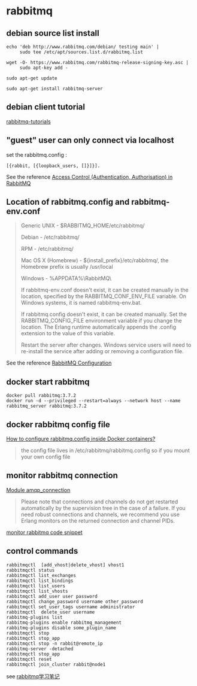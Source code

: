 # rabbitmq

## debian source list install

``` shell
echo 'deb http://www.rabbitmq.com/debian/ testing main' |
     sudo tee /etc/apt/sources.list.d/rabbitmq.list

wget -O- https://www.rabbitmq.com/rabbitmq-release-signing-key.asc |
     sudo apt-key add -

sudo apt-get update

sudo apt-get install rabbitmq-server
```

## debian client tutorial
[rabbitmq-tutorials](https://github.com/rabbitmq/rabbitmq-tutorials)

## "guest" user can only connect via localhost

set the rabbitmq.config :

``` shell
[{rabbit, [{loopback_users, []}]}].
```
See the reference [Access Control (Authentication, Authorisation) in RabbitMQ](https://www.rabbitmq.com/access-control.html)

## Location of rabbitmq.config and rabbitmq-env.conf

> Generic UNIX - $RABBITMQ_HOME/etc/rabbitmq/
>
> Debian - /etc/rabbitmq/
>
> RPM - /etc/rabbitmq/
>
>  Mac OS X (Homebrew) - ${install_prefix}/etc/rabbitmq/, the Homebrew prefix is usually /usr/local
>
> Windows - %APPDATA%\RabbitMQ\
>
> If rabbitmq-env.conf doesn't exist, it can be created manually in the location, specified by the RABBITMQ_CONF_ENV_FILE variable. On Windows systems, it is named rabbitmq-env.bat.
>
> If rabbitmq.config doesn't exist, it can be created manually. Set the RABBITMQ_CONFIG_FILE environment variable if you change the location. The Erlang runtime automatically appends the .config extension to the value of this variable.
>
> Restart the server after changes. Windows service users will need to re-install the service after adding or removing a configuration file.

See the reference [RabbitMQ Configuration](https://www.rabbitmq.com/configure.html)

## docker start rabbitmq

``` shell
docker pull rabbitmq:3.7.2
docker run -d --privileged --restart=always --network host --name rabbitmq_server rabbitmq:3.7.2
```

## docker rabbitmq config file
[How to configure rabbitmq.config inside Docker containers?](https://stackoverflow.com/questions/42003640/how-to-configure-rabbitmq-config-inside-docker-containers)

> the config file lives in /etc/rabbitmq/rabbitmq.config so if you mount your own config file

## monitor rabbitmq connection
[Module amqp_connection](https://www.rabbitmq.com/releases/rabbitmq-erlang-client/v3.6.14/doc/)
> Please note that connections and channels do not get restarted automatically by the supervision tree in the case of a failure.
> If you need robust connections and channels, we recommend you use Erlang monitors on the returned connection and channel PIDs.

[monitor rabbitmq code snippet](https://gist.github.com/burinov/4287139)

## control commands

``` shell
rabbitmqctl  [add_vhost|delete_vhost] vhost1
rabbitmqctl status
rabbitmqctl list_exchanges
rabbitmqctl list_bindings
rabbitmqctl list_users
rabbitmqctl list_vhosts
rabbitmqctl add_user user password
rabbitmqctl change_password username other_password
rabbitmqctl set_user_tags username administrator
rabbitmqctl  delete_user username
rabbitmq-plugins list
rabbitmq-plugins enable rabbitmq_management
rabbitmq-plugins disable some_plugin_name
rabbitmqctl stop
rabbitmqctl stop_app
rabbitmqctl stop -n rabbit@remote_ip
rabbitmq-server -detached
rabbitmqctl stop_app
rabbitmqctl reset
rabbitmqctl join_cluster rabbit@node1
```
see [rabbitmq学习笔记](http://blog.51cto.com/lee90/2058126)
